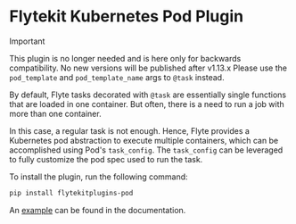 # Flytekit Kubernetes Pod Plugin

> [!IMPORTANT]  
> This plugin is no longer needed and is here only for backwards compatibility. No new versions will be published after v1.13.x
> Please use the `pod_template` and `pod_template_name` args to `@task` instead.


By default, Flyte tasks decorated with `@task` are essentially single functions that are loaded in one container. But often, there is a need to run a job with more than one container.

In this case, a regular task is not enough. Hence, Flyte provides a Kubernetes pod abstraction to execute multiple containers, which can be accomplished using Pod's `task_config`. The `task_config` can be leveraged to fully customize the pod spec used to run the task.

To install the plugin, run the following command:

```bash
pip install flytekitplugins-pod
```

An [example](https://docs.flyte.org/en/latest/flytesnacks/examples/k8s_pod_plugin/index.html) can be found in the documentation.
